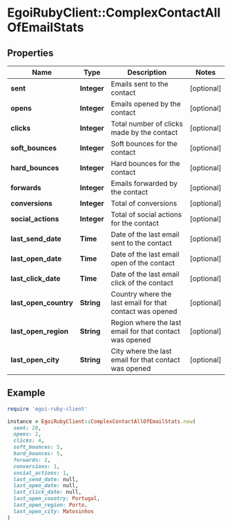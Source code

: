 # EgoiRubyClient::ComplexContactAllOfEmailStats

## Properties

| Name | Type | Description | Notes |
| ---- | ---- | ----------- | ----- |
| **sent** | **Integer** | Emails sent to the contact | [optional] |
| **opens** | **Integer** | Emails opened by the contact | [optional] |
| **clicks** | **Integer** | Total number of clicks made by the contact | [optional] |
| **soft_bounces** | **Integer** | Soft bounces for the contact | [optional] |
| **hard_bounces** | **Integer** | Hard bounces for the contact | [optional] |
| **forwards** | **Integer** | Emails forwarded by the contact | [optional] |
| **conversions** | **Integer** | Total of conversions | [optional] |
| **social_actions** | **Integer** | Total of social actions for the contact | [optional] |
| **last_send_date** | **Time** | Date of the last email sent to the contact | [optional] |
| **last_open_date** | **Time** | Date of the last email open of the contact | [optional] |
| **last_click_date** | **Time** | Date of the last email click of the contact | [optional] |
| **last_open_country** | **String** | Country where the last email for that contact was opened | [optional] |
| **last_open_region** | **String** | Region where the last email for that contact was opened | [optional] |
| **last_open_city** | **String** | City where the last email for that contact was opened | [optional] |

## Example

```ruby
require 'egoi-ruby-client'

instance = EgoiRubyClient::ComplexContactAllOfEmailStats.new(
  sent: 20,
  opens: 2,
  clicks: 4,
  soft_bounces: 5,
  hard_bounces: 5,
  forwards: 2,
  conversions: 1,
  social_actions: 1,
  last_send_date: null,
  last_open_date: null,
  last_click_date: null,
  last_open_country: Portugal,
  last_open_region: Porto,
  last_open_city: Matosinhos
)
```

